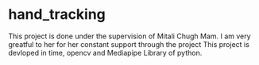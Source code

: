 # hand_tracking
This project is done under the supervision of Mitali Chugh Mam. I am very greatful to her for her constant support through the project
This project is devloped in time, opencv and Mediapipe Library of python.
